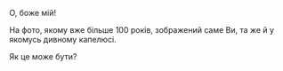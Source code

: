 О, боже мій!

На фото, якому вже більше 100 років, зображений саме Ви, та же й у якомусь дивному капелюсі.

Як це може бути?